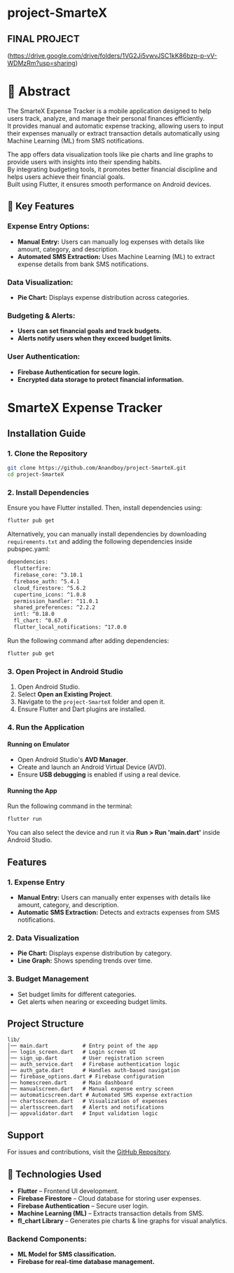 # project-SmarteX
## FINAL PROJECT
(https://drive.google.com/drive/folders/1VG2Ji5vwvJSC1kK86bzp-p-vV-WDMzRm?usp=sharing)
# 📌 Abstract  
The SmarteX Expense Tracker is a mobile application designed to help users track, analyze, and manage their personal finances efficiently.<br>
It provides manual and automatic expense tracking, allowing users to input their expenses manually or extract transaction details automatically using Machine Learning (ML) from SMS notifications.<br>

The app offers data visualization tools like pie charts and line graphs to provide users with insights into their spending habits.<br>
By integrating budgeting tools, it promotes better financial discipline and helps users achieve their financial goals.<br>
Built using Flutter, it ensures smooth performance on Android devices.<br>

## 🔹 Key Features  
### Expense Entry Options:<br>
- **Manual Entry:** Users can manually log expenses with details like amount, category, and description.<br>
- **Automated SMS Extraction:** Uses Machine Learning (ML) to extract expense details from bank SMS notifications.<br>

### Data Visualization:<br>
- **Pie Chart:** Displays expense distribution across categories.<br>

### Budgeting & Alerts:<br>
- **Users can set financial goals and track budgets.**<br>
- **Alerts notify users when they exceed budget limits.**<br>

### User Authentication:<br>
- **Firebase Authentication for secure login.**<br>
- **Encrypted data storage to protect financial information.**<br>
# SmarteX Expense Tracker


## Installation Guide

### 1. Clone the Repository

```sh
git clone https://github.com/Anandboy/project-SmarteX.git
cd project-SmarteX
```

### 2. Install Dependencies

Ensure you have Flutter installed. Then, install dependencies using:

```sh
flutter pub get
```
Alternatively, you can manually install dependencies by downloading `requirements.txt` and adding the following dependencies inside pubspec.yaml:
```sh
dependencies:
  flutterfire:
  firebase_core: ^3.10.1
  firebase_auth: ^5.4.1
  cloud_firestore: ^5.6.2
  cupertino_icons: ^1.0.8
  permission_handler: ^11.0.1
  shared_preferences: ^2.2.2
  intl: ^0.18.0
  fl_chart: ^0.67.0
  flutter_local_notifications: ^17.0.0
```
Run the following command after adding dependencies:
```sh
flutter pub get
```

### 3. Open Project in Android Studio

1. Open Android Studio.
2. Select **Open an Existing Project**.
3. Navigate to the `project-SmarteX` folder and open it.
4. Ensure Flutter and Dart plugins are installed.

### 4. Run the Application

#### Running on Emulator
- Open Android Studio's **AVD Manager**.
- Create and launch an Android Virtual Device (AVD).
- Ensure **USB debugging** is enabled if using a real device.

#### Running the App
Run the following command in the terminal:

```sh
flutter run
```

You can also select the device and run it via **Run > Run 'main.dart'** inside Android Studio.

## Features

### 1. Expense Entry
- **Manual Entry:** Users can manually enter expenses with details like amount, category, and description.
- **Automatic SMS Extraction:** Detects and extracts expenses from SMS notifications.

### 2. Data Visualization
- **Pie Chart:** Displays expense distribution by category.
- **Line Graph:** Shows spending trends over time.

### 3. Budget Management
- Set budget limits for different categories.
- Get alerts when nearing or exceeding budget limits.

## Project Structure

```
lib/
│── main.dart           # Entry point of the app
│── login_screen.dart   # Login screen UI
│── sign_up.dart        # User registration screen
│── auth_service.dart   # Firebase authentication logic
│── auth_gate.dart      # Handles auth-based navigation
│── firebase_options.dart # Firebase configuration
│── homescreen.dart     # Main dashboard
│── manualscreen.dart   # Manual expense entry screen
│── automaticscreen.dart # Automated SMS expense extraction
│── chartsscreen.dart   # Visualization of expenses
│── alertsscreen.dart   # Alerts and notifications
│── appvalidator.dart   # Input validation logic
```

## Support
For issues and contributions, visit the [GitHub Repository](https://github.com/Anandboy/project-SmarteX).

## 🔹 Technologies Used  
- **Flutter** – Frontend UI development.<br>
- **Firebase Firestore** – Cloud database for storing user expenses.<br>
- **Firebase Authentication** – Secure user login.<br>
- **Machine Learning (ML)** – Extracts transaction details from SMS.<br>
- **fl_chart Library** – Generates pie charts & line graphs for visual analytics.<br>


### Backend Components:<br>
- **ML Model for SMS classification.**<br>
- **Firebase for real-time database management.**<br>




